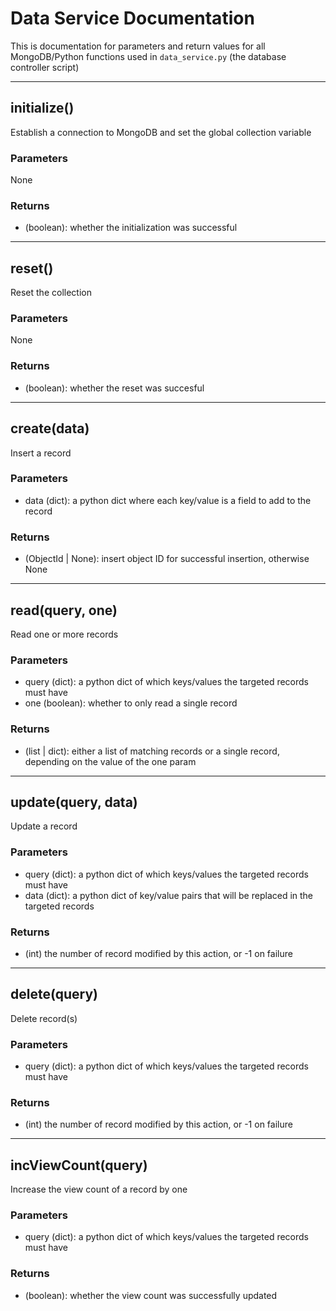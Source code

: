 # Data Service Documentation

This is documentation for parameters and return values for all MongoDB/Python functions used in `data_service.py` (the database controller script)

---
## initialize()

Establish a connection to MongoDB and set the global collection variable

### Parameters
None

### Returns
- (boolean): whether the initialization was successful

---
## reset()

Reset the collection

### Parameters
None

### Returns
- (boolean): whether the reset was succesful

---
## create(data)

Insert a record

### Parameters
- data (dict): a python dict where each key/value is a field to add to the record

### Returns
- (ObjectId | None): insert object ID for successful insertion, otherwise None

---
## read(query, one)

Read one or more records

### Parameters
- query (dict): a python dict of which keys/values the targeted records must have
- one (boolean): whether to only read a single record

### Returns
- (list | dict): either a list of matching records or a single record, depending on the value of the one param


---
## update(query, data)

Update a record

### Parameters
- query (dict): a python dict of which keys/values the targeted records must have
- data (dict): a python dict of key/value pairs that will be replaced in the targeted records

### Returns 
- (int) the number of record modified by this action, or -1 on failure


--- 
## delete(query)

Delete record(s)

### Parameters
- query (dict): a python dict of which keys/values the targeted records must have

### Returns
- (int) the number of record modified by this action, or -1 on failure

---
## incViewCount(query)

Increase the view count of a record by one

### Parameters
- query (dict): a python dict of which keys/values the targeted records must have

### Returns
- (boolean): whether the view count was successfully updated